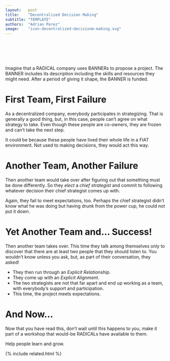```yaml
---
layout:   post
title:    "Decentralized Decision Making"
subtitle: "TEMPLATE"
authors:  "Adrian Perez"
image:    "icon-decentralized-decisionm-making.svg"
---
```


<div style="display:none;">
 <p>Imagine that a <span class='_paradigm'>$1</span>RADICAL company uses <span class='_paradigm'>BANNER</span>s to propose a projec After some dicussion, the <span class='_paradigm'>BANNER</span> is funded.</p>
</div>

<h1>&nbsp;</h1>
 <p>Imagine that a <span class='_paradigm'>RADICAL</span> company uses <span class='_paradigm'>BANNER</span>s to propose a project. The <span class='_paradigm'>BANNER</span> includes its description including the skills and resources they might need. After a period of giving it shape, the <span class='_paradigm'>BANNER</span> is funded.</p>

<h1>First Team, First Failure</h1>
 <p>As a decentralized company, everybody participates in strategizing. That is generally a good thing, but, in this case, people can&rsquo;t agree on what strategy to take. Even though these people are co-owners, they are frozen and can&rsquo;t take the next step.</p>
 <p>It could be because these people have lived their whole life in a <span class='_paradigm'>FIAT</span> environment. Not used to making decisions, they would act this way.</p>

<h1>Another Team, Another Failure</h1>
 <p>Then another team would take over after figuring out that something must be done differently. So they <em>elect</em> a <em>chief strategist</em> and commit to following whatever decision their chief strategist comes up with.</p>
 <p>Again, they fail to meet expectations, too. Perhaps the chief strategist didn&rsquo;t know what he was doing but having drunk from the power cup, he could not put it down.</p>

<h1>Yet Another Team and&hellip; Success!</h1>
 <p>Then another team takes over. This time they talk among themselves only to discover that there are at least two people that they should listen to. You wouldn&rsquo;t know unless you ask, but, as part of their conversation, they asked!</p>
  <ul>
   <li>They then run through an <em>Explicit Relationship</em>.</li>
   <li>They come up with an <em>Explicit Alignment</em>.</li>
   <li>The two strategists are not that far apart and end up working as a team, with everybody&rsquo;s support and participation.</li>
   <li>This time, the project meets expectations.</li>
  </ul>
 
 <h1>And Now&hellip;</h1>
  <p>Now that you have read this, don&rsquo;t wait until this happens to you, make it part of a workshop that would-be RADICALs have available to them.</p>
  <p>Help people learn and grow.</p>

{% include related.html %}
